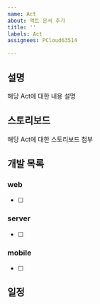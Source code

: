 ```yaml
---
name: Act
about: 액트 문서 추가
title: ''
labels: Act
assignees: PCloud63514

---
```


## 설명

해당 Act에 대한 내용 설명

## 스토리보드

해당 Act에 대한 스토리보드 첨부

## 개발 목록

### web

- [ ]

### server

- [ ]

### mobile

- [ ]

## 일정
